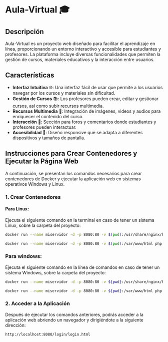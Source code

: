# Aula-Virtual 🎓

## Descripción

Aula-Virtual es un proyecto web diseñado para facilitar el aprendizaje en línea, proporcionando un entorno interactivo y accesible para estudiantes y profesores. La plataforma incluye diversas funcionalidades que permiten la gestión de cursos, materiales educativos y la interacción entre usuarios.

## Características

- **Interfaz Intuitiva** 🌐: Una interfaz fácil de usar que permite a los usuarios navegar por los cursos y materiales sin dificultad.
- **Gestión de Cursos** 📚: Los profesores pueden crear, editar y gestionar cursos, así como subir recursos multimedia.
- **Recursos Multimedia** 🎥: Integración de imágenes, videos y audios para enriquecer el contenido del curso.
- **Interacción** 💬: Sección para foros y comentarios donde estudiantes y profesores pueden interactuar.
- **Accesibilidad** 📱: Diseño responsive que se adapta a diferentes dispositivos y tamaños de pantalla.

## Instrucciones para Crear Contenedores y Ejecutar la Página Web

A continuación, se presentan los comandos necesarios para crear contenedores de Docker y ejecutar la aplicación web en sistemas operativos Windows y Linux.

### 1. Crear Contenedores

#### Para Linux:

Ejecuta el siguiente comando en la terminal en caso de tener un sistema Linux, sobre la carpeta del proyecto:

```bash
docker run --name miservidor -d -p 8080:80 -v $(pwd):/usr/share/nginx/html nginx

docker run --name miservidor -d -p 8080:80 -v $(pwd):/var/www/html php:7.0-apache
```
### Para windows:

Ejecuta el siguiente comando en la línea de comandos en caso de tener un sistema Windows, sobre la carpeta del proyecto:

```bash
docker run --name miservidor -d -p 8080:80 -v ${pwd}:/usr/share/nginx/html nginx

docker run --name miservidor -d -p 8080:80 -v ${pwd}:/var/www/html php:7.0-apache

```

### 2. Acceder a la Aplicación

Después de ejecutar los comandos anteriores, podrás acceder a la aplicación web abriendo un navegador y dirigiéndote a la siguiente dirección:

```bash
http://localhost:8080/login/login.html
```